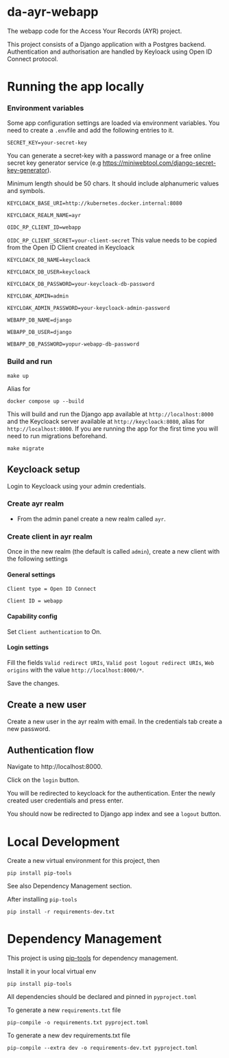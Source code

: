 # da-ayr-webapp
The webapp code for the Access Your Records (AYR) project.

This project consists of a Django application with a Postgres backend. Authentication and authorisation are handled
by Keyloack using Open ID Connect protocol.

# Running the app locally

### Environment variables

Some app configuration settings are loaded via environment variables. 
You need to create a `.env`file and add the following entries to it.

    
`SECRET_KEY=your-secret-key`

You can generate a secret-key with a password manage or a free online secret key generator service 
(e.g https://miniwebtool.com/django-secret-key-generator). 

Minimum length should be 50 chars. It should include alphanumeric values and symbols.

`KEYCLOACK_BASE_URI=http://kubernetes.docker.internal:8080`

`KEYCLOACK_REALM_NAME=ayr`

`OIDC_RP_CLIENT_ID=webapp`

`OIDC_RP_CLIENT_SECRET=your-client-secret`
This value needs to be copied from the Open ID Client created in Keycloack


`KEYCLOACK_DB_NAME=keycloack`

`KEYCLOACK_DB_USER=keycloack`

`KEYCLOACK_DB_PASSWORD=your-keycloack-db-password`

`KEYCLOAK_ADMIN=admin`

`KEYCLOAK_ADMIN_PASSWORD=your-keycloack-admin-password`

`WEBAPP_DB_NAME=django`

`WEBAPP_DB_USER=django`

`WEBAPP_DB_PASSWORD=yopur-webapp-db-password`

### Build and run

    make up

Alias for

    docker compose up --build

This will build and run the Django app available at `http://localhost:8000` and the Keycloack server available at `http://keycloack:8080`, alias for `http://localhost:8000`.
If you are running the app for the first time you will need to run migrations beforehand.

    make migrate

## Keycloack setup

Login to Keycloack using your admin credentials. 

### Create ayr realm
- From the admin panel create a new realm called `ayr`.

### Create client in ayr realm
Once in the new realm (the default is called `admin`), create a new client with the following settings
#### General settings

`Client type = Open ID Connect`

`Client ID = webapp`
#### Capability config

Set `Client authentication` to On. 


#### Login settings

Fill the fields `Valid redirect URIs`, `Valid post logout redirect URIs`, `Web origins` with the value `http://localhost:8000/*`.

Save the changes.
## Create a new user

Create a new user in the ayr realm with email. In the credentials tab create a new password.
## Authentication flow

Navigate to http://localhost:8000.

Click on the `login` button. 

You will be redirected to keycloack for the authentication.
Enter the newly created user credentials and press enter. 

You should now be redirected to Django app index and see a `logout` button.

# Local Development
Create a new virtual environment for this project, then

    pip install pip-tools

See also Dependency Management section.

After installing `pip-tools`

    pip install -r requirements-dev.txt


# Dependency Management
 
This project is using [pip-tools](https://github.com/jazzband/pip-tools/) for dependency management. 

Install it in your local virtual env 

    pip install pip-tools

All dependencies should be declared and pinned in `pyproject.toml`

To generate a new `requirements.txt` file

    pip-compile -o requirements.txt pyproject.toml

To generate a new dev requirements.txt file

    pip-compile --extra dev -o requirements-dev.txt pyproject.toml

